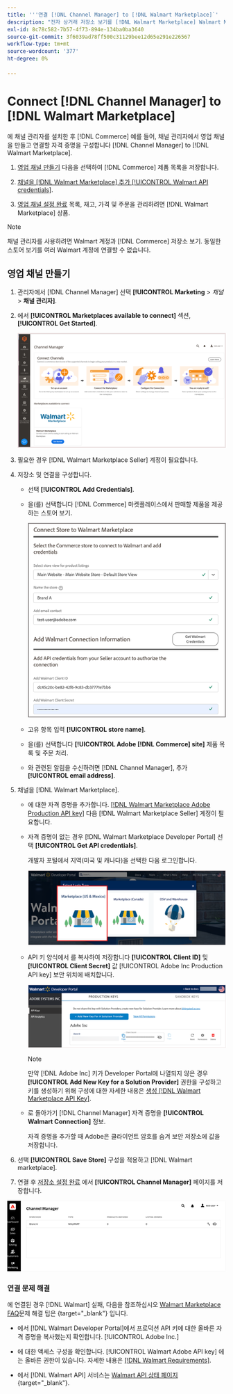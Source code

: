```yaml
---
title: '''연결 [!DNL Channel Manager] to [!DNL Walmart Marketplace]`'
description: "전자 상거래 저장소 보기를 [!DNL Walmart Marketplace] Walmart Marketplace 판매에 대한 상거래 제품 목록, 재고, 가격 및 주문을 관리하는 판매 채널을 만들 수 있습니다."
exl-id: 8c78c582-7b57-4f73-894e-134ba0ba3640
source-git-commit: 3f6039ad78ff500c31129bee12d65e291e226567
workflow-type: tm+mt
source-wordcount: '377'
ht-degree: 0%

---
```


# Connect [!DNL Channel Manager] to [!DNL Walmart Marketplace]

에 채널 관리자를 설치한 후 [!DNL Commerce] 예를 들어, 채널 관리자에서 영업 채널을 만들고 연결할 자격 증명을 구성합니다 [!DNL Channel Manager] to [!DNL Walmart Marketplace].

1. [영업 채널 만들기](#create-the-sales-channel) 다음을 선택하여 [!DNL Commerce] 제품 목록을 저장합니다.

1. [채널을 [!DNL Walmart Marketplace] 추가 [!UICONTROL Walmart API credentials]](#connect-the-channel-to-walmart-marketplace).

1. [영업 채널 설정 완료](#complete-sales-channel-store-setup) 목록, 재고, 가격 및 주문을 관리하려면 [!DNL Walmart Marketplace] 상품.

>[!NOTE]
>
>채널 관리자를 사용하려면 Walmart 계정과 [!DNL Commerce] 저장소 보기. 동일한 스토어 보기를 여러 Walmart 계정에 연결할 수 없습니다.

## 영업 채널 만들기

1. 관리자에서 [!DNL Channel Manager] 선택 **[!UICONTROL Marketing** > _채널&#x200B;_> **채널 관리자]**.

1. 에서 **[!UICONTROL Marketplaces available to connect]** 섹션, **[!UICONTROL Get Started]**.

   ![새 연결 [!DNL Walmart] 저장 위치 [!DNL Channel Manager]](assets/channel-manager-home.png)

1. 필요한 경우 [!DNL Walmart Marketplace Seller] 계정이 필요합니다.

1. 저장소 및 연결을 구성합니다.

   - 선택 **[!UICONTROL Add Credentials]**.

   - 을(를) 선택합니다 [!DNL Commerce] 마켓플레이스에서 판매할 제품을 제공하는 스토어 보기.

      ![다음 사이 연결 구성 [!DNL Commerce] 및 [!DNL Walmart Marketplace] 변환 전: [!DNL Channel Manager]](assets/configure-commerce-to-marketplace-connection.png)

   - 고유 항목 입력 **[!UICONTROL store name]**.

   - 을(를) 선택합니다 **[!UICONTROL Adobe [!DNL Commerce] site]** 제품 목록 및 주문 처리.

   - 와 관련된 알림을 수신하려면 [!DNL Channel Manager], 추가 **[!UICONTROL email address]**.

1. 채널을 [!DNL Walmart Marketplace].

   - 에 대한 자격 증명을 추가합니다. [[!DNL Walmart Marketplace Adobe Production API key]](walmart-requirements.md#generate-a-walmart-marketplace-production-api-key) 다음 [!DNL Walmart Marketplace Seller] 계정이 필요합니다.

   - 자격 증명이 없는 경우 [!DNL Walmart Marketplace Developer Portal] 선택 **[!UICONTROL Get API credentials]**.

      개발자 포털에서 지역(미국 및 캐나다)을 선택한 다음 로그인합니다.

      ![[!DNL Walmart Marketplace] 계정 로그인](assets/walmart-marketplace-login-page.png)

   - API 키 양식에서 를 복사하여 저장합니다 **[!UICONTROL Client ID]** 및 **[!UICONTROL Client Secret]** 값 [!UICONTROL Adobe Inc Production API key] 보안 위치에 배치합니다.

      ![[!DNL Walmart Marketplace API key] 구성 페이지](assets/walmart-api-key-management-form.png)

      >[!NOTE]
      >
      >만약 [!DNL Adobe Inc] 키가 Developer Portal에 나열되지 않은 경우 **[!UICONTROL Add New Key for a Solution Provider]** 권한을 구성하고 키를 생성하기 위해 구성에 대한 자세한 내용은 [생성 [!DNL Walmart Marketplace API Key]](walmart-requirements.md#generate-a-walmart-marketplace-api-key).

   - 로 돌아가기 [!DNL Channel Manager] 자격 증명을 **[!UICONTROL Walmart Connection]** 정보.

      자격 증명을 추가할 때 Adobe은 클라이언트 암호를 숨겨 보안 저장소에 값을 저장합니다.

1. 선택 **[!UICONTROL Save Store]** 구성을 적용하고 [!DNL Walmart marketplace].

1. 연결 후 [저장소 설정 완료](complete-sales-channel-store-setup.md) 에서 **[!UICONTROL Channel Manager]** 페이지를 저장합니다.

![첫 번째 저장소 설정](assets/channel-manager-setup-first-store.png)

### 연결 문제 해결

에 연결된 경우 [!DNL Walmart] 실패, 다음을 참조하십시오 [Walmart Marketplace FAQ](https://developer.walmart.com/faq/us/faq-auth/)문제 해결 팁은 {target=&quot;_blank&quot;} 입니다.

- 에서 [!DNL Walmart Developer Portal]에서 프로덕션 API 키에 대한 올바른 자격 증명을 복사했는지 확인합니다. [!UICONTROL Adobe Inc.]

- 에 대한 액세스 구성을 확인합니다. [!UICONTROL Walmart Adobe API key] 에는 올바른 권한이 있습니다. 자세한 내용은 [[!DNL Walmart Requirements]](walmart-requirements.md##generate-a-walmart-marketplace-api-key).

- 에서 [!DNL Walmart API] 서비스는 [Walmart API 상태 페이지](https://developer.walmart.com/us/whats-new/new-api-status-information-now-available/){target=&quot;_blank&quot;}.
